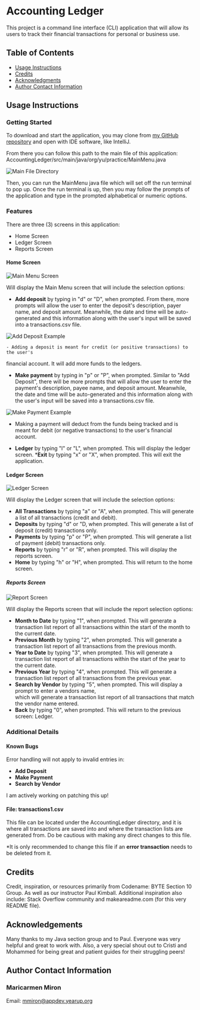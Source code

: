# Accounting Ledger

This project is a command line interface (CLI) application that will allow its users to track 
their financial transactions for personal or business use. 

## Table of Contents


* [Usage Instructions](#usage-instructions)
* [Credits](#credits)
* [Acknowledgments](#acknowledgements)
* [Author Contact Information](#author-contact-information)

## Usage Instructions

### Getting Started
To download and start the application, you may clone from 
[my GitHub repository](https://github.com/m-miron/AccountingLedger) 
and open with IDE software, like IntelliJ. 

From there you can follow this path to the main file of this application:
AccountingLedger/src/main/java/org/yu/practice/MainMenu.java

![Main File Directory](/MainFileScreenshot.png)

Then, you can run the MainMenu java file which will set off the run terminal to pop up.
Once the run terminal is up, then you may follow the prompts of the application and
type in the prompted alphabetical or numeric options.

### Features
There are three (3) screens in this application:

* Home Screen
* Ledger Screen
* Reports Screen

#### Home Screen

![Main Menu Screen](/MainMenuScreen.png)

Will display the Main Menu screen that will include the selection options:
    
* __Add deposit__ by typing in "d" or "D", when prompted. From there, more prompts will allow the
user to enter the deposit's description, payer name, and deposit amount. Meanwhile, 
the date and time will be auto-generated and this information along with the user's input
will be saved into a transactions.csv file.

![Add Deposit Example](/AddDepositsExample.png)

    - Adding a deposit is meant for credit (or positive transactions) to the user's
financial account. It will add more funds to the ledgers. 

* __Make payment__ by typing in "p" or "P", when prompted. Similar to "Add Deposit", 
there will be more prompts that will allow the user to enter the payment's description, payee name, and deposit amount. 
Meanwhile, the date and time will be auto-generated and this information along with the user's input
will be saved into a transactions.csv file.

![Make Payment Example](/MakePaymentExample.png)

  - Making a payment will deduct from the funds being tracked and is meant for debit
    (or negative transactions) to the user's financial account.

* __Ledger__ by typing "l" or "L", when prompted. This will display the ledger screen.
*__Exit__ by typing "x" or "X", when prompted. This will exit the application.

#### Ledger Screen

![Ledger Screen](/LedgerScreen.png)

Will display the Ledger screen that will include the selection options:

* __All Transactions__ by typing "a" or "A", when prompted. This will generate a list of all 
transactions (credit and debit).
* __Deposits__ by typing "d" or "D, when prompted. This will generate a list of deposit (credit)
transactions only.
* __Payments__ by typing "p" or "P", when prompted. This will generate a list of payment (debit) 
transactions only.
* __Reports__ by typing "r" or "R", when prompted. This will display the reports screen.
* __Home__ by typing "h" or "H", when prompted. This will return to the home screen. 


##### Reports Screen

![Report Screen](/ReportsScreen.png)

Will display the Reports screen that will include the report selection options:
* __Month to Date__ by typing "1", when prompted. This will generate a transaction list report 
of all transactions within the start of the month to the current date.
* __Previous Month__ by typing "2", when prompted. This will generate a transaction list report
of all transactions from the previous month.
* __Year to Date__ by typing "3", when prompted. This will generate a transaction list report
of all transactions within the start of the year to the current date.
* __Previous Year__ by typing "4", when prompted. This will generate a transaction list report
of all transactions from the previous year.
* __Search by Vendor__ by typing "5", when prompted. This will display a prompt to enter a vendors name,  
which will generate a transaction list report of all transactions that match the vendor name entered.
* __Back__ by typing "0", when prompted. This will return to the previous screen: Ledger.

### Additional Details
#### Known Bugs
Error handling will not apply to invalid entries in:
* __Add Deposit__
* __Make Payment__
* __Search by Vendor__

I am actively working on patching this up!

#### File: transactions1.csv
This file can be located under the AccountingLedger directory, and it is where all 
transactions are saved into and where the transaction lists are generated from. 
Do be cautious with making any direct changes to this file. 

*It is only recommended to change this file if an **error transaction** needs to be deleted from it.

## Credits
Credit, inspiration, or resources primarily from Codename: BYTE Section 10 Group.
As well as our instructor Paul Kimball.
Additional inspiration also include: Stack Overflow community and makeareadme.com 
(for this very README file).


## Acknowledgements

Many thanks to my Java section group and to Paul. Everyone was very helpful and great to work with. Also, a very special shout out to Cristi and Mohammed for being great and patient guides for their struggling peers!

## Author Contact Information
### Maricarmen Miron

Email: mmiron@appdev.yearup.org